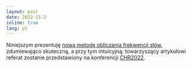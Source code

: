 ```yaml
---
layout: post
date: 2022-11-2
inline: true
lang: pl
---
```


Niniejszym prezentuję [nową metodę obliczania frekwencji słów](https://ceur-ws.org/Vol-3290/long_paper5362.pdf), zdumiewająco skuteczną, a przy tym intuicyjną; towarzyszący artykułowi referat zostanie przedstawiony na konferencji [CHR2022](https://2022.computational-humanities-research.org/).

